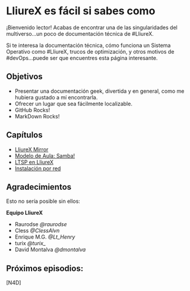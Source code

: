 LliureX es fácil si sabes como
==============================


¡Bienvenido lector! Acabas de encontrar una de las singularidades del multiverso...un poco de documentación técnica de #LliureX.

Si te interesa la documentación técnica, cómo funciona un Sistema Operativo como #LliureX, trucos de optimización, y  otros motivos de #devOps...puede ser que encuentres esta página interesante.


Objetivos
---------

* Presentar una documentación geek, divertida y en general, como me hubiera gustado a mí encontrarla.
* Ofrecer un lugar que sea fácilmente localizable.
* GitHub Rocks! 
* MarkDown Rocks!


Capítulos
---------
* [LliureX Mirror](src/lliurex-mirror/lliurex-mirror.md)
* [Modelo de Aula: Samba! ](src/lliurex-samba/lliurex-samba.md)
* [LTSP en LliureX](src/lliurex-ltsp/lliurex-ltsp.md)
* [Instalación por red](src/network-install/network-install.md)


Agradecimientos
---------------

Esto no sería posible sin ellos:

**Equipo LliureX**

* Raurodse *@raurodse*
* Cless *@ClessAlvn*
* Enrique M.G. *@Lt_Henry*
* turix *@turix_*
* David Montalva *@dmontalva*

Próximos episodios:
-------------------

[N4D]
